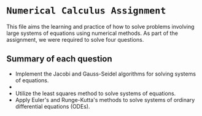 # `Numerical Calculus Assignment`
This file aims the learning and practice of how to solve problems involving large systems of equations using numerical methods.
As part of the assignment, we were required to solve four questions.

## Summary of each question
* Implement the Jacobi and Gauss-Seidel algorithms for solving systems of equations.
*
* Utilize the least squares method to solve systems of equations.
* Apply Euler's and Runge-Kutta's methods to solve systems of ordinary differential equations (ODEs).
